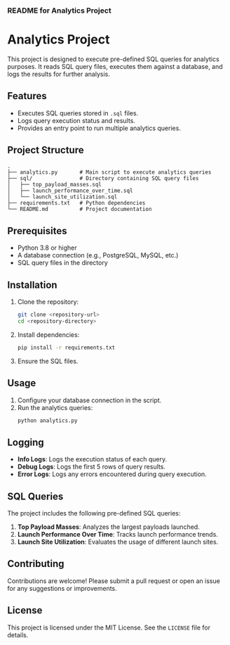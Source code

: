 ### README for Analytics Project

# Analytics Project

This project is designed to execute pre-defined SQL queries for analytics purposes. It reads SQL query files, executes them against a database, and logs the results for further analysis.

## Features

- Executes SQL queries stored in `.sql` files.
- Logs query execution status and results.
- Provides an entry point to run multiple analytics queries.

## Project Structure

```
.
├── analytics.py       # Main script to execute analytics queries
├── sql/               # Directory containing SQL query files
│   ├── top_payload_masses.sql
│   ├── launch_performance_over_time.sql
│   └── launch_site_utilization.sql
├── requirements.txt   # Python dependencies
└── README.md          # Project documentation
```

## Prerequisites

- Python 3.8 or higher
- A database connection (e.g., PostgreSQL, MySQL, etc.)
- SQL query files in the directory

## Installation

1. Clone the repository:
   ```bash
   git clone <repository-url>
   cd <repository-directory>
   ```

2. Install dependencies:
   ```bash
   pip install -r requirements.txt
   ```

3. Ensure the SQL files.

## Usage

1. Configure your database connection in the script.
2. Run the analytics queries:
   ```bash
   python analytics.py
   ```

## Logging

- **Info Logs**: Logs the execution status of each query.
- **Debug Logs**: Logs the first 5 rows of query results.
- **Error Logs**: Logs any errors encountered during query execution.

## SQL Queries

The project includes the following pre-defined SQL queries:

1. **Top Payload Masses**: Analyzes the largest payloads launched.
2. **Launch Performance Over Time**: Tracks launch performance trends.
3. **Launch Site Utilization**: Evaluates the usage of different launch sites.


## Contributing

Contributions are welcome! Please submit a pull request or open an issue for any suggestions or improvements.

## License

This project is licensed under the MIT License. See the `LICENSE` file for details.
